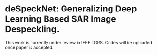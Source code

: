# deSpeckNet: Generalizing Deep Learning Based SAR Image Despeckling.

This work is currently under review in IEEE TGRS. Codes will be uploaded once paper is accepted. 
